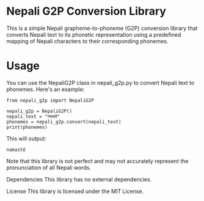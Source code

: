 # Nepali G2P Conversion Library
This is a simple Nepali grapheme-to-phoneme (G2P) conversion library that converts Nepali text to its phonetic representation using a predefined mapping of Nepali characters to their corresponding phonemes.

# Usage
You can use the NepaliG2P class in nepali_g2p.py to convert Nepali text to phonemes. Here's an example:

```
from nepali_g2p import NepaliG2P

nepali_g2p = NepaliG2P()
nepali_text = "नमस्ते"
phonemes = nepali_g2p.convert(nepali_text)
print(phonemes)
```

This will output:

```
namastē
```

Note that this library is not perfect and may not accurately represent the pronunciation of all Nepali words.

Dependencies
This library has no external dependencies.

License
This library is licensed under the MIT License.
